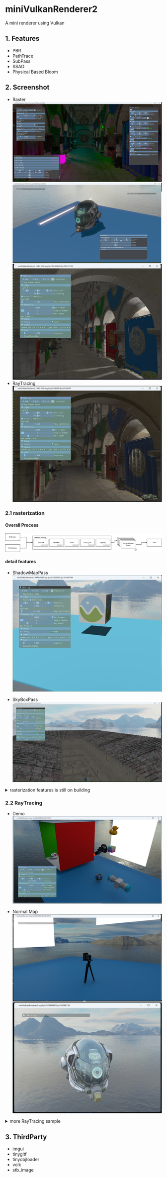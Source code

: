 # miniVulkanRenderer2
 A mini renderer using Vulkan
 ## 1. Features
 * PBR
 * PathTrace
 * SubPass
 * SSAO
 * Physical Based Bloom
 ## 2. Screenshot
* Raster
![mulitLight](assets/screenshot/multLights.png)
![PBBloom](assets/screenshot/physical_based_bloom.png)
![raster](assets/screenshot/shadowMappingPoint_raster.png)
* RayTracing
![raytracing](assets/screenshot/shadowMappingPoint_raytracing.png)


### 2.1 rasterization

#### Overall Process 
![rasterProcess](assets/screenshot/raster_process.png)
#### detail features

* ShadowMapPass
![shadowMap](assets/screenshot/shadowMap.png)

* SkyBoxPass
![skyBOxPass](assets/screenshot/skylightPass.png)

 <details> 
<summary>rasterization features is still on building</summary>

![sponaz](assets/screenshot/raster.png)
 </details> 

 ### 2.2 RayTracing
* Demo
![demo](assets/screenshot/sceneDemo.png)

* Normal Map 
![Noraml Map](assets/screenshot/normalMap.png)
![Emission1](assets/screenshot/emssion1.png)
 <details> 
<summary>more RayTracing sample </summary>


* Emission 
![Emission](assets/screenshot/emssion.png)
![Emission1](assets/screenshot/emssion1.png)
* Alpha Test
![Alpha Test](assets/screenshot/alphaTest.png)
* MetalRoughSpheres
![MetalRough](assets/screenshot/metal_roughness.png)
* Normal Tangent Test
![NormalTangent](assets/screenshot/NormalTangent.png)
![NormalTangent1](assets/screenshot/NormalTangent1.png)
* HDR
![sponaz](assets/screenshot/sponza.png)
![hdrOn](assets/screenshot/hdr.png)

 </details> 

 
## 3. ThirdParty
* imgui
* tinygltf
* tinyobjloader
* volk
* stb_image
